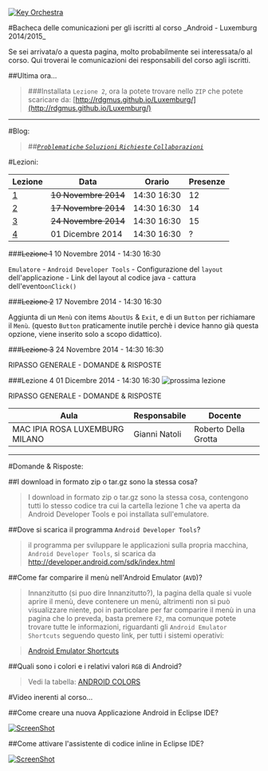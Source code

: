 <p><a href="http://rdgmus.github.io/Luxemburg">
          <img src="https://raw.githubusercontent.com/rdgmus/PhpRegistroWeb-1.0/master/images/Cbasso1.png" alt="Key Orchestra">
          </a></p>
#Bacheca delle comunicazioni per gli iscritti al corso _Android - Luxemburg 2014/2015_

Se sei arrivata/o a questa pagina, molto probabilmente sei interessata/o al corso. Qui troverai le comunicazioni dei responsabili del corso agli iscritti.

##Ultima ora...
>###Installata ```Lezione 2```, ora la potete trovare nello ```ZIP``` che potete scaricare da:
[http://rdgmus.github.io/Luxemburg/](http://rdgmus.github.io/Luxemburg/)
***

#Blog:

>##[_```Problematiche``` ```Soluzioni```  ```Richieste```  ```Collaborazioni```_](https://github.com/rdgmus/Luxemburg/issues/)

#Lezioni:

|Lezione|Data|Orario|Presenze|
|-------|----|------|--------|
|[1](https://github.com/rdgmus/Luxemburg/blob/master/BACHECA.md#lezione-1)|~~10 Novembre 2014~~|14:30 16:30|12|
|[2](https://github.com/rdgmus/Luxemburg/blob/master/BACHECA.md#lezione-2)|~~17 Novembre 2014~~|14:30 16:30| 14 |
|[3]()|~~24 Novembre 2014~~|14:30 16:30| 15 |
|[4]()|01 Dicembre 2014|14:30 16:30| ? |

###~~Lezione 1~~
10 Novembre 2014 - 14:30 16:30

```Emulatore``` - ```Android Developer Tools``` - Configurazione del ```layout``` dell'applicazione -
Link del layout al codice java - cattura dell'evento```onClick()```

###~~Lezione 2~~
17 Novembre 2014 - 14:30 16:30

Aggiunta di un ```Menù``` con items
```AboutUs``` & ```Exit```,  e di un ```Button``` per richiamare il ```Menù```. (questo ```Button``` praticamente inutile perchè i device hanno già questa opzione, viene inserito solo a scopo didattico).

###~~Lezione 3~~
24 Novembre 2014 - 14:30 16:30

RIPASSO GENERALE - DOMANDE & RISPOSTE

###Lezione 4
01 Dicembre 2014 - 14:30 16:30 ![prossima
lezione](https://raw.githubusercontent.com/rdgmus/Luxemburg/master/images/next%20lesson.png)

RIPASSO GENERALE - DOMANDE & RISPOSTE

|Aula|Responsabile|Docente |
|----|------------|--------|
|MAC IPIA ROSA LUXEMBURG MILANO|Gianni Natoli|Roberto Della Grotta |


***
#Domande & Risposte:

##I download in formato zip o tar.gz sono la stessa cosa?

>I download in formato zip o tar.gz sono la stessa cosa, contengono tutti lo stesso codice tra cui la cartella lezione 1 che va aperta da Android Developer Tools e poi installata sull'emulatore.

##Dove si scarica il programma ```Android Developer Tools```?

>il programma per sviluppare le applicazioni sulla propria macchina, ```Android Developer Tools```, si scarica da
http://developer.android.com/sdk/index.html

##Come far comparire il menù nell'Android Emulator (```AVD```)?

>Innanzitutto (si puo dire Innanzitutto?), la pagina della quale si vuole aprire il menù, deve contenere un menù, altrimenti non si può visualizzare niente, poi in particolare per far comparire il menù in una pagina che lo preveda, basta premere ```F2```, ma comunque potete trovare tutte le informazioni, riguardanti gli ```Android Emulator Shortcuts``` seguendo questo link, per tutti i sistemi operativi:

>[Android Emulator Shortcuts](http://www.shortcutworld.com/en/linux/Android-Emulator.html)

##Quali sono i colori e i relativi valori ```RGB``` di Android?

>Vedi la tabella: [ANDROID COLORS](https://github.com/rdgmus/Luxemburg/blob/master/ANDROID_COLORS.md)

#Video inerenti al corso...

##Come creare una nuova Applicazione Android in Eclipse IDE?

[![ScreenShot](https://raw.githubusercontent.com/rdgmus/Luxemburg/master/video/InlineCodeAssist.png)](http://youtu.be/ynEd7VNAZ5Y)

##Come attivare l'assistente di codice inline in Eclipse IDE?

[![ScreenShot](https://raw.githubusercontent.com/rdgmus/Luxemburg/master/video/InlineCodeAssist.png)]()
